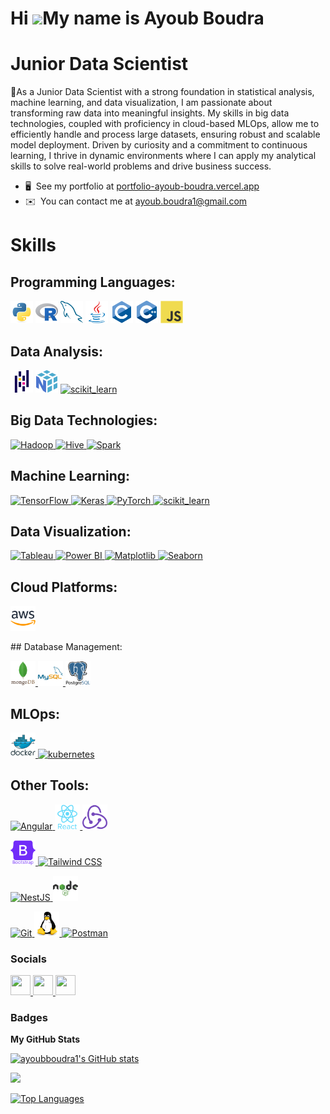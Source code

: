 Hi ![](https://user-images.githubusercontent.com/18350557/176309783-0785949b-9127-417c-8b55-ab5a4333674e.gif)My name is Ayoub Boudra
====================================================================================================================================

# Junior Data Scientist


👋As a Junior Data Scientist with a strong foundation in statistical analysis, machine learning, and data visualization, I am passionate about transforming raw data into meaningful insights. My skills in big data technologies, coupled with proficiency in cloud-based MLOps, allow me to efficiently handle and process large datasets, ensuring robust and scalable model deployment. Driven by curiosity and a commitment to continuous learning, I thrive in dynamic environments where I can apply my analytical skills to solve real-world problems and drive business success.

* 🖥️  See my portfolio at [portfolio-ayoub-boudra.vercel.app](http://https://portfolio-ayoub-boudra.vercel.app)
* ✉️  You can contact me at [ayoub.boudra1@gmail.com](mailto:ayoub.boudra1@gmail.com)

# Skills

## Programming Languages: 
<p align="left">
<a href="https://www.python.org/" target="_blank" rel="noreferrer"><img src="https://raw.githubusercontent.com/devicons/devicon/master/icons/python/python-original.svg" width="36" height="36" alt="Python" /></a>
<a href="https://www.r-project.org/" target="_blank" rel="noreferrer"><img src="https://raw.githubusercontent.com/devicons/devicon/master/icons/r/r-original.svg" width="36" height="36" alt="R" /></a>
<a href="https://www.mysql.com/" target="_blank" rel="noreferrer"><img src="https://raw.githubusercontent.com/devicons/devicon/master/icons/mysql/mysql-original.svg" width="36" height="36" alt="SQL" /></a>
<a href="https://www.oracle.com/java/" target="_blank" rel="noreferrer"><img src="https://raw.githubusercontent.com/devicons/devicon/master/icons/java/java-original.svg" width="36" height="36" alt="Java" /></a>
<a href="https://en.wikipedia.org/wiki/C_(programming_language)" target="_blank" rel="noreferrer"><img src="https://raw.githubusercontent.com/devicons/devicon/master/icons/c/c-original.svg" width="36" height="36" alt="C" /></a>
<a href="https://isocpp.org/" target="_blank" rel="noreferrer"><img src="https://raw.githubusercontent.com/devicons/devicon/master/icons/cplusplus/cplusplus-original.svg" width="36" height="36" alt="C++" /></a>
<a href="https://developer.mozilla.org/en-US/docs/Web/JavaScript" target="_blank" rel="noreferrer"><img src="https://raw.githubusercontent.com/devicons/devicon/master/icons/javascript/javascript-original.svg" width="36" height="36" alt="JavaScript" /></a>
</p>

## Data Analysis:
<p align="left">
<a href="https://pandas.pydata.org/" target="_blank" rel="noreferrer"><img src="https://raw.githubusercontent.com/devicons/devicon/master/icons/pandas/pandas-original.svg" width="36" height="36" alt="Pandas" /></a>
<a href="https://numpy.org/" target="_blank" rel="noreferrer"><img src="https://raw.githubusercontent.com/devicons/devicon/master/icons/numpy/numpy-original.svg" width="36" height="36" alt="NumPy" /></a>
<a href="https://scikit-learn.org/" target="_blank" rel="noreferrer"> <img src="https://upload.wikimedia.org/wikipedia/commons/0/05/Scikit_learn_logo_small.svg" alt="scikit_learn" width="40" height="40"/> </a>
</p>

## Big Data Technologies: 
<p align="left">
    <a href="https://hadoop.apache.org/" target="_blank" rel="noreferrer">
        <img src="https://www.vectorlogo.zone/logos/apache_hadoop/apache_hadoop-icon.svg" alt="Hadoop" width="40" height="40"/>
    </a>
    <a href="https://hive.apache.org/" target="_blank" rel="noreferrer">
        <img src="https://www.vectorlogo.zone/logos/apache_hive/apache_hive-icon.svg" alt="Hive" width="40" height="40"/>
    </a>
    <a href="https://spark.apache.org/" target="_blank" rel="noreferrer">
        <img src="https://upload.wikimedia.org/wikipedia/commons/f/f3/Apache_Spark_logo.svg" alt="Spark" width="36" height="36"/>
    </a>
</p>


## Machine Learning: 
<p align="left">
    <a href="https://www.tensorflow.org/" target="_blank" rel="noreferrer">
        <img src="https://www.vectorlogo.zone/logos/tensorflow/tensorflow-icon.svg" alt="TensorFlow" width="40" height="40"/>
    </a>
    <a href="https://keras.io/" target="_blank" rel="noreferrer">
        <img src="https://upload.wikimedia.org/wikipedia/commons/a/ae/Keras_logo.svg" alt="Keras" width="40" height="40"/>
    </a>
    <a href="https://pytorch.org/" target="_blank" rel="noreferrer">
        <img src="https://www.vectorlogo.zone/logos/pytorch/pytorch-icon.svg" alt="PyTorch" width="40" height="40"/>
    </a>
    <a href="https://scikit-learn.org/" target="_blank" rel="noreferrer"> 
        <img src="https://upload.wikimedia.org/wikipedia/commons/0/05/Scikit_learn_logo_small.svg" alt="scikit_learn" width="40" height="40"/> 
    </a>
</p>

## Data Visualization: 
<p align="left">
    <a href="https://www.tableau.com/" target="_blank" rel="noreferrer">
        <img src="https://upload.wikimedia.org/wikipedia/commons/4/4b/Tableau_Logo.png" alt="Tableau" width="140" height="40"/>
    </a>
    <a href="https://powerbi.microsoft.com/" target="_blank" rel="noreferrer">
        <img src="https://www.vectorlogo.zone/logos/microsoft_powerbi/microsoft_powerbi-icon.svg" alt="Power BI" width="40" height="40"/>
    </a>
    <a href="https://matplotlib.org/" target="_blank" rel="noreferrer">
        <img src="https://upload.wikimedia.org/wikipedia/commons/8/84/Matplotlib_icon.svg" alt="Matplotlib" width="40" height="40"/>
    </a>
    <a href="https://seaborn.pydata.org/" target="_blank" rel="noreferrer">
        <img src="https://seaborn.pydata.org/_static/logo-wide-lightbg.svg" alt="Seaborn" width="120" height="40"/>
    </a>
</p>

## Cloud Platforms: 
<p align="left">
    <a href="https://aws.amazon.com" target="_blank" rel="noreferrer"> 
        <img src="https://raw.githubusercontent.com/devicons/devicon/master/icons/amazonwebservices/amazonwebservices-original-wordmark.svg" alt="aws" width="40" height="40"/> 
    </a>
</p>
## Database Management:
<p align="left"> 
    <a href="https://www.mongodb.com/" target="_blank" rel="noreferrer"> 
        <img src="https://raw.githubusercontent.com/devicons/devicon/master/icons/mongodb/mongodb-original-wordmark.svg" alt="mongodb" width="40" height="40"/> 
    </a> 
    <a href="https://www.mysql.com/" target="_blank" rel="noreferrer"> 
        <img src="https://raw.githubusercontent.com/devicons/devicon/master/icons/mysql/mysql-original-wordmark.svg" alt="mysql" width="40" height="40"/> 
    </a> 
    <a href="https://www.postgresql.org" target="_blank" rel="noreferrer"> 
        <img src="https://raw.githubusercontent.com/devicons/devicon/master/icons/postgresql/postgresql-original-wordmark.svg" alt="postgresql" width="40" height="40"/> 
    </a> 
</p>

## MLOps:
<p align="left"> <a href="https://www.docker.com/" target="_blank" rel="noreferrer"> <img src="https://raw.githubusercontent.com/devicons/devicon/master/icons/docker/docker-original-wordmark.svg" alt="docker" width="40" height="40"/> </a> <a href="https://kubernetes.io" target="_blank" rel="noreferrer"> <img src="https://www.vectorlogo.zone/logos/kubernetes/kubernetes-icon.svg" alt="kubernetes" width="40" height="40"/> </a> </p>

## Other Tools: 

<p align="left">
    <a href="https://angular.io" target="_blank" rel="noreferrer">
        <img src="https://angular.io/assets/images/logos/angular/angular.svg" alt="Angular" width="40" height="40"/>
    </a>
    <a href="https://reactjs.org/" target="_blank" rel="noreferrer">
        <img src="https://raw.githubusercontent.com/devicons/devicon/master/icons/react/react-original-wordmark.svg" alt="React" width="40" height="40"/>
    </a>
    <a href="https://redux.js.org" target="_blank" rel="noreferrer">
        <img src="https://raw.githubusercontent.com/devicons/devicon/master/icons/redux/redux-original.svg" alt="Redux" width="40" height="40"/>
    </a>
</p>

<p align="left">
    <a href="https://getbootstrap.com" target="_blank" rel="noreferrer">
        <img src="https://raw.githubusercontent.com/devicons/devicon/master/icons/bootstrap/bootstrap-plain-wordmark.svg" alt="Bootstrap" width="40" height="40"/>
    </a>
    <a href="https://tailwindcss.com/" target="_blank" rel="noreferrer">
        <img src="https://www.vectorlogo.zone/logos/tailwindcss/tailwindcss-icon.svg" alt="Tailwind CSS" width="40" height="40"/>
    </a>
</p>

<p align="left">
    <a href="https://nestjs.com/" target="_blank" rel="noreferrer">
        <img src="https://svglogos.net/wp-content/uploads/2022/01/nestjs.svg" alt="NestJS" width="40" height="40"/>
    </a>
    <a href="https://nodejs.org" target="_blank" rel="noreferrer">
        <img src="https://raw.githubusercontent.com/devicons/devicon/master/icons/nodejs/nodejs-original-wordmark.svg" alt="Node.js" width="40" height="40"/>
    </a>
</p>

<p align="left">
    <a href="https://git-scm.com/" target="_blank" rel="noreferrer">
        <img src="https://www.vectorlogo.zone/logos/git-scm/git-scm-icon.svg" alt="Git" width="40" height="40"/>
    </a>
    <a href="https://www.linux.org/" target="_blank" rel="noreferrer">
        <img src="https://raw.githubusercontent.com/devicons/devicon/master/icons/linux/linux-original.svg" alt="Linux" width="40" height="40"/>
    </a>
    <a href="https://postman.com" target="_blank" rel="noreferrer">
        <img src="https://www.vectorlogo.zone/logos/getpostman/getpostman-icon.svg" alt="Postman" width="40" height="40"/>
    </a>
</p>




### Socials

<p align="left"> <a href="https://www.github.com/ayoubboudra1" target="_blank" rel="noreferrer"> <picture> <source media="(prefers-color-scheme: dark)" srcset="https://raw.githubusercontent.com/danielcranney/readme-generator/main/public/icons/socials/github-dark.svg" /> <source media="(prefers-color-scheme: light)" srcset="https://raw.githubusercontent.com/danielcranney/readme-generator/main/public/icons/socials/github.svg" /> <img src="https://raw.githubusercontent.com/danielcranney/readme-generator/main/public/icons/socials/github.svg" width="32" height="32" /> </picture> </a> <a href="http://www.instagram.com/_ayoub_bd" target="_blank" rel="noreferrer"> <picture> <source media="(prefers-color-scheme: dark)" srcset="undefined" /> <source media="(prefers-color-scheme: light)" srcset="https://raw.githubusercontent.com/danielcranney/readme-generator/main/public/icons/socials/instagram.svg" /> <img src="https://raw.githubusercontent.com/danielcranney/readme-generator/main/public/icons/socials/instagram.svg" width="32" height="32" /> </picture> </a> <a href="https://www.linkedin.com/in/ayoub-boudra/" target="_blank" rel="noreferrer"> <picture> <source media="(prefers-color-scheme: dark)" srcset="https://raw.githubusercontent.com/danielcranney/readme-generator/main/public/icons/socials/linkedin-dark.svg" /> <source media="(prefers-color-scheme: light)" srcset="https://raw.githubusercontent.com/danielcranney/readme-generator/main/public/icons/socials/linkedin.svg" /> <img src="https://raw.githubusercontent.com/danielcranney/readme-generator/main/public/icons/socials/linkedin.svg" width="32" height="32" /> </picture> </a></p>

### Badges

<b>My GitHub Stats</b>

<a href="http://www.github.com/ayoubboudra1"><img src="https://github-readme-stats.vercel.app/api?username=ayoubboudra1&show_icons=true&hide=&count_private=true&title_color=facc15&text_color=ffffff&icon_color=facc15&bg_color=1c1917&hide_border=true&show_icons=true" alt="ayoubboudra1's GitHub stats" /></a>

<a href="http://www.github.com/ayoubboudra1"><img src="https://github-readme-streak-stats.herokuapp.com/?user=ayoubboudra1&stroke=ffffff&background=1c1917&ring=facc15&fire=facc15&currStreakNum=ffffff&currStreakLabel=facc15&sideNums=ffffff&sideLabels=ffffff&dates=ffffff&hide_border=true" /></a>

<a href="https://github.com/ayoubboudra1" align="left"><img src="https://github-readme-stats.vercel.app/api/top-langs/?username=ayoubboudra1&langs_count=10&title_color=facc15&text_color=ffffff&icon_color=facc15&bg_color=1c1917&hide_border=true&locale=en&custom_title=Top%20%Languages" alt="Top Languages" /></a>
